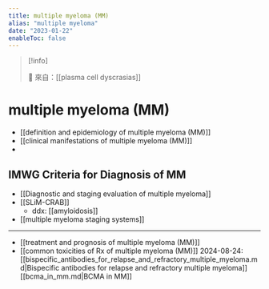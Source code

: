 ```yaml
---
title: multiple myeloma (MM)
alias: "multiple myeloma"
date: "2023-01-22"
enableToc: false
---
```


> [!info]
>
> 🌱 來自：[[plasma cell dyscrasias]]

# multiple myeloma (MM)

- [[definition and epidemiology of multiple myeloma (MM)]]
- [[clinical manifestations of multiple myeloma (MM)]]
-

## IMWG Criteria for Diagnosis of MM

- [[Diagnostic and staging evaluation of multiple myeloma]]
- [[SLiM-CRAB]]
  - ddx: [[amyloidosis]]
- [[multiple myeloma staging systems]]

---
- [[treatment and prognosis of multiple myeloma (MM)]]
- [[common toxicities of Rx of multiple myeloma (MM)]]
2024-08-24: 
[[bispecific_antibodies_for_relapse_and_refractory_multiple_myeloma.md|Bispecific antibodies for relapse and refractory multiple myeloma]]
[[bcma_in_mm.md|BCMA in MM]]
